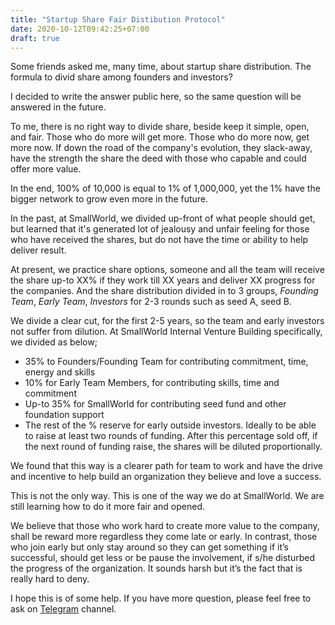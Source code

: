 ```yaml
---
title: "Startup Share Fair Distibution Protocol"
date: 2020-10-12T09:42:25+07:00
draft: true
---
```


Some friends asked me, many time, about startup share distribution. The formula to divid share among founders and investors? 

I decided to write the answer public here, so the same question will be answered in the future. 

To me, there is no right way to divide share, beside keep it simple, open, and fair. Those who do more will get more. Those who do more now, get more now. If down the road of the company's evolution, they slack-away, have the strength the share the deed with those who capable and could offer more value. 

In the end, 100% of 10,000 is equal to 1% of 1,000,000, yet the 1% have the bigger network to grow even more in the future. 

In the past, at SmallWorld, we divided up-front of what people should get, but learned that it's generated lot of jealousy and unfair feeling for those who have received the shares, but do not have the time or ability to help deliver result. 

At present, we practice share options, someone and all the team will receive the share up-to XX% if they work till XX years and deliver XX progress for the companies. And the share distribution divided in to 3 groups, *Founding Team*, *Early Team*, *Investors* for 2-3 rounds such as seed A, seed B.

We divide a clear cut, for the first 2-5 years, so the team and early investors not suffer from dilution.  At SmallWorld Internal Venture Building specifically, we divided as below;
- 35% to Founders/Founding Team for contributing commitment, time, energy and skills
- 10% for Early Team Members, for contributing skills, time and commitment
- Up-to 35% for SmallWorld for contributing seed fund and other foundation support
- The rest of the % reserve for early outside investors. Ideally to be able to raise at least two rounds of funding. After this percentage sold off, if the next round of funding raise, the shares will be diluted proportionally.

We found that this way is a clearer path for team to work and have the drive and incentive to help build an organization they believe and love a success. 

This is not the only way. This is one of the way we do at SmallWorld. We are still learning how to do it more fair and opened. 

We believe that those who work hard to create more value to the company, shall be reward more regardless they come late or early. In contrast, those who join early but only stay around so they can get something if it’s successful, should get less or be pause the involvement, if s/he disturbed the progress of the organization. It sounds harsh but it’s the fact that is really hard to deny. 

I hope this is of some help. If you have more question, please feel free to ask on [Telegram](t.me/rithythul) channel.